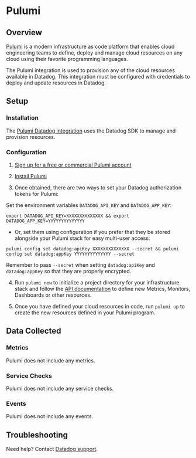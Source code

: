 # Pulumi

## Overview

[Pulumi][1] is a modern infrastructure as code platform that enables cloud engineering teams to define, deploy and manage cloud resources on any cloud using their favorite programming languages.

The Pulumi integration is used to provision any of the cloud resources available in Datadog. This integration must be configured with credentials to deploy and update resources in Datadog.

## Setup

### Installation

The [Pulumi Datadog integration][2] uses the Datadog SDK to manage and provision resources.

### Configuration

1. [Sign up for a free or commercial Pulumi account][3]

2. [Install Pulumi][4]

3. Once obtained, there are two ways to set your Datadog authorization tokens for Pulumi:


Set the environment variables `DATADOG_API_KEY` and `DATADOG_APP_KEY`:

```
export DATADOG_API_KEY=XXXXXXXXXXXXXX && export DATADOG_APP_KEY=YYYYYYYYYYYYYY
```

- Or, set them using configuration if you prefer that they be stored alongside your Pulumi stack for easy multi-user access:

```
pulumi config set datadog:apiKey XXXXXXXXXXXXXX --secret && pulumi config set datadog:appKey YYYYYYYYYYYYYY --secret
```

Remember to pass `--secret` when setting `datadog:apiKey` and `datadog:appKey` so that they are properly encrypted.

4. Run `pulumi new` to initialize a project directory for your infrastructure stack and follow the [API documentation][5] to define new Metrics, Monitors, Dashboards or other resources.

5. Once you have defined your cloud resources in code, run `pulumi up` to create the new resources defined in your Pulumi program. 

## Data Collected

### Metrics

Pulumi does not include any metrics.

### Service Checks

Pulumi does not include any service checks.

### Events

Pulumi does not include any events.

## Troubleshooting

Need help? Contact [Datadog support][6].

[1]: https://pulumi.com
[2]: https://www.pulumi.com/docs/intro/cloud-providers/datadog/
[3]: https://www.pulumi.com/pricing/
[4]: https://www.pulumi.com/docs/get-started/
[5]: https://www.pulumi.com/docs/reference/pkg/datadog/
[6]: https://docs.datadoghq.com/help/
